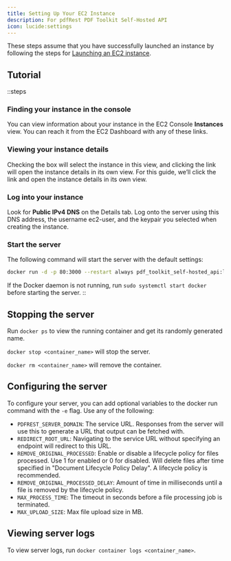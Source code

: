 ```yaml
---
title: Setting Up Your EC2 Instance
description: For pdfRest PDF Toolkit Self-Hosted API
icon: lucide:settings
---
```


These steps assume that you have successfully launched an instance by following the steps for [Launching an EC2 instance](/pdf-toolkit-self-hosted/amazon-machine-image/launching-an-ec2-instance).

## Tutorial

::steps
### Finding your instance in the console

You can view information about your instance in the EC2 Console **Instances** view. You can reach it from the EC2 Dashboard with any of these links.

### **Viewing your instance details**

Checking the box will select the instance in this view, and clicking the link will open the instance details in its own view. For this guide, we’ll click the link and open the instance details in its own view.

### **Log into your instance**

Look for **Public IPv4 DNS** on the Details tab. Log onto the server using this DNS address, the username ec2-user, and the keypair you selected when creating the instance.

### **Start the server**

The following command will start the server with the default settings:

```bash
docker run -d -p 80:3000 --restart always pdf_toolkit_self-hosted_api:latest
```

If the Docker daemon is not running, run `sudo systemctl start docker` before starting the server.
::

## Stopping the server

Run `docker ps` to view the running container and get its randomly generated name.

`docker stop <container_name>` will stop the server.

`docker rm <container_name>` will remove the container.

## Configuring the server

To configure your server, you can add optional variables to the docker run command with the `-e` flag. Use any of the following:

- `PDFREST_SERVER_DOMAIN`: The service URL. Responses from the server will use this to generate a URL that output can be fetched with.
- `REDIRECT_ROOT_URL`: Navigating to the service URL without specifying an endpoint will redirect to this URL.
- `REMOVE_ORIGINAL_PROCESSED`: Enable or disable a lifecycle policy for files processed. Use 1 for enabled or 0 for disabled. Will delete files after time specified in "Document Lifecycle Policy Delay". A lifecycle policy is recommended.
- `REMOVE_ORIGINAL_PROCESSED_DELAY`: Amount of time in milliseconds until a file is removed by the lifecycle policy.
- `MAX_PROCESS_TIME`: The timeout in seconds before a file processing job is terminated.
- `MAX_UPLOAD_SIZE`: Max file upload size in MB.

## Viewing server logs

To view server logs, run `docker container logs <container_name>`.
